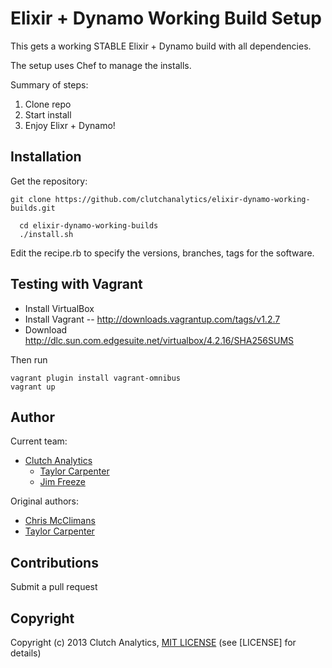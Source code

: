 # Elixir + Dynamo Working Build Setup

This gets a working STABLE Elixir + Dynamo build with all dependencies.

The setup uses Chef to manage the installs.

Summary of steps:
 1. Clone repo
 2. Start install
 3. Enjoy Elixr + Dynamo!

Installation
-----

Get the repository:
```
git clone https://github.com/clutchanalytics/elixir-dynamo-working-builds.git
```

```
  cd elixir-dynamo-working-builds
  ./install.sh
```

Edit the recipe.rb to specify the versions, branches, tags for the software.

Testing with Vagrant
--------------------

 * Install VirtualBox
 * Install Vagrant -- http://downloads.vagrantup.com/tags/v1.2.7
 * Download http://dlc.sun.com.edgesuite.net/virtualbox/4.2.16/SHA256SUMS

Then run

```
vagrant plugin install vagrant-omnibus
vagrant up
```

Author
------

Current team:
 * [Clutch Analytics](https://github.com/clutchanalytics/)
   - [Taylor Carpenter](https://github.com/taylor)
   - [Jim Freeze](https://github.com/jfreeze/)

Original authors:

 * [Chris McClimans](https://github.com/hh)
 * [Taylor Carpenter](https://github.com/taylor)

Contributions
-------------

Submit a pull request

Copyright
---------

Copyright (c) 2013 Clutch Analytics, [MIT LICENSE](https://github.com/clutchanalytics/elixir-dynamo-working-builds/LICENSE) (see [LICENSE] for details)

